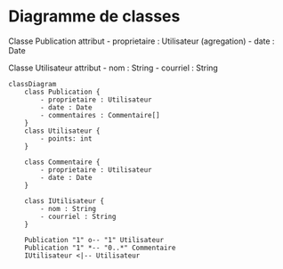 # Diagramme de classes

Classe Publication
 attribut
     - proprietaire : Utilisateur (agregation)
     - date : Date

Classe Utilisateur
 attribut
     - nom : String
     - courriel : String

```mermaid
classDiagram
    class Publication {
        - proprietaire : Utilisateur
        - date : Date
        - commentaires : Commentaire[]
    }
    class Utilisateur {
        - points: int
    }

    class Commentaire {
        - proprietaire : Utilisateur
        - date : Date
    }

    class IUtilisateur {
        - nom : String
        - courriel : String
    }

    Publication "1" o-- "1" Utilisateur
    Publication "1" *-- "0..*" Commentaire
    IUtilisateur <|-- Utilisateur

```